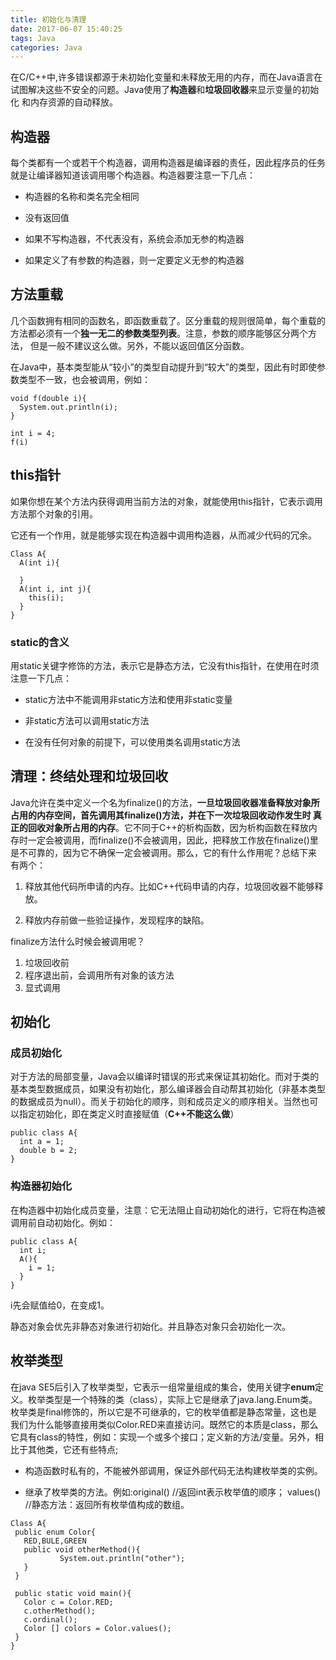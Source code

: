 ```yaml
---
title: 初始化与清理
date: 2017-06-07 15:40:25
tags: Java
categories: Java
---
```


在C/C++中,许多错误都源于未初始化变量和未释放无用的内存，而在Java语言在试图解决这些不安全的问题。Java使用了**构造器**和**垃圾回收器**来显示变量的初始化
和内存资源的自动释放。

## 构造器

每个类都有一个或若干个构造器，调用构造器是编译器的责任，因此程序员的任务就是让编译器知道该调用哪个构造器。构造器要注意一下几点：

+ 构造器的名称和类名完全相同

+ 没有返回值

+ 如果不写构造器，不代表没有，系统会添加无参的构造器

+ 如果定义了有参数的构造器，则一定要定义无参的构造器

## 方法重载

几个函数拥有相同的函数名，即函数重载了。区分重载的规则很简单，每个重载的方法都必须有一个**独一无二的参数类型列表**。注意，参数的顺序能够区分两个方法，
但是一般不建议这么做。另外，不能以返回值区分函数。

在Java中，基本类型能从“较小”的类型自动提升到“较大”的类型，因此有时即使参数类型不一致，也会被调用，例如：

```
void f(double i){
  System.out.println(i);
}

int i = 4;
f(i)
```

## this指针

如果你想在某个方法内获得调用当前方法的对象，就能使用this指针，它表示调用方法那个对象的引用。

它还有一个作用，就是能够实现在构造器中调用构造器，从而减少代码的冗余。

```
Class A{
  A(int i){
    
  }
  A(int i, int j){
    this(i);
  }
}
```

### static的含义

用static关键字修饰的方法，表示它是静态方法，它没有this指针，在使用在时须注意一下几点：

+ static方法中不能调用非static方法和使用非static变量

+ 非static方法可以调用static方法

+ 在没有任何对象的前提下，可以使用类名调用static方法

## 清理：终结处理和垃圾回收

Java允许在类中定义一个名为finalize()的方法，**一旦垃圾回收器准备释放对象所占用的内存空间，首先调用其finalize()方法，并在下一次垃圾回收动作发生时
真正的回收对象所占用的内存**。它不同于C++的析构函数，因为析构函数在释放内存时一定会被调用，而finalize()不会被调用，因此，把释放工作放在finalize()里是不可靠的，因为它不确保一定会被调用。那么，它的有什么作用呢？总结下来
有两个：

1. 释放其他代码所申请的内存。比如C++代码申请的内存，垃圾回收器不能够释放。

2. 释放内存前做一些验证操作，发现程序的缺陷。

finalize方法什么时候会被调用呢？

1. 垃圾回收前
2. 程序退出前，会调用所有对象的该方法
3. 显式调用

## 初始化

### 成员初始化

对于方法的局部变量，Java会以编译时错误的形式来保证其初始化。而对于类的基本类型数据成员，如果没有初始化，那么编译器会自动帮其初始化（非基本类型的数据成员为null）。而关于初始化的顺序，则和成员定义的顺序相关。当然也可以指定初始化，即在类定义时直接赋值（**C++不能这么做**）

```
public class A{
  int a = 1;
  double b = 2;
}
```

### 构造器初始化

在构造器中初始化成员变量，注意：它无法阻止自动初始化的进行，它将在构造被调用前自动初始化。例如：

```
public class A{
  int i;
  A(){
    i = 1;
  }
}
```
i先会赋值给0，在变成1。

静态对象会优先非静态对象进行初始化。并且静态对象只会初始化一次。

## 枚举类型

在java SE5后引入了枚举类型，它表示一组常量组成的集合，使用关键字**enum**定义。枚举类型是一个特殊的类（class），实际上它是继承了java.lang.Enum类。枚举类是final修饰的，所以它是不可继承的，它的枚举值都是静态常量，这也是我们为什么能够直接用类似Color.RED来直接访问。既然它的本质是class，那么它具有class的特性，例如：实现一个或多个接口；定义新的方法/变量。另外，相比于其他类，它还有些特点;

 + 构造函数时私有的，不能被外部调用，保证外部代码无法构建枚举类的实例。
 
 + 继承了枚举类的方法。例如:original() //返回int表示枚举值的顺序； values() //静态方法：返回所有枚举值构成的数组。
 
 ```
 Class A{
  public enum Color{
    RED,BULE,GREEN
    public void otherMethod(){
            System.out.println("other");
    }
  }
  
  public static void main(){
    Color c = Color.RED;
    c.otherMethod();
    c.ordinal();
    Color [] colors = Color.values();
  }
 }
 ```

